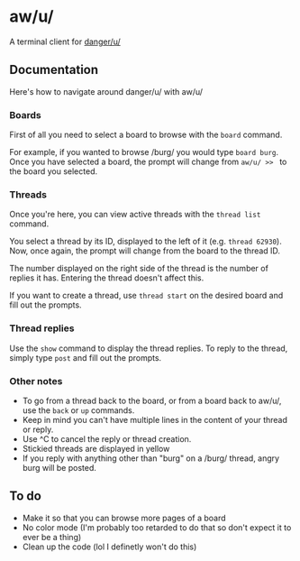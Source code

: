 # aw/u/
A terminal client for [danger/u/](https://dangeru.us/)


## Documentation
Here's how to navigate around danger/u/ with aw/u/

### Boards
First of all you need to select a board to browse with the `board` command.

For example, if you wanted to browse /burg/ you would type `board burg`.
Once you have selected a board, the prompt will change from `aw/u/ >> ` to the board you selected.

### Threads
Once you're here, you can view active threads with the `thread list` command.

You select a thread by its ID, displayed to the left of it (e.g. `thread 62930`).
Now, once again, the prompt will change from the board to the thread ID.

The number displayed on the right side of the thread is the number of replies it has. 
Entering the thread doesn't affect this.

If you want to create a thread, use `thread start` on the desired board and fill out the prompts.

### Thread replies
Use the `show` command to display the thread replies.
To reply to the thread, simply type `post` and fill out the prompts.

### Other notes
- To go from a thread back to the board, or from a board back to aw/u/, use the `back` or `up` commands.
- Keep in mind you can\'t have multiple lines in the content of your thread or reply.
- Use ^C to cancel the reply or thread creation.
- Stickied threads are displayed in yellow
- If you reply with anything other than "burg" on a /burg/ thread, angry burg will be posted.


## To do
- Make it so that you can browse more pages of a board
- No color mode (I'm probably too retarded to do that so don't expect it to ever be a thing)
- Clean up the code (lol I definetly won't do this)
